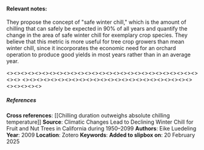#### **Relevant notes**:
They propose the concept of "safe winter chill," which is the amount of chilling that can safely be expected in 90% of all years and quantify the change in the area of safe winter chill for exemplary crop species. They believe that this metric is more useful for tree crop growers than mean winter chill, since it incorporates the economic need for an orchard operation to produce good yields in most years rather than in an average year.

<><><><><><><><><><><><><><><><><><><><><><><><><><><><><>
<><><><><><><><><><><><><><><><><><><><><><><><><><><><><>
##### References
**Cross references**:
[[Chilling duration outweighs absolute chilling temperature]]
**Source**: Climatic Changes Lead to Declining Winter Chill for Fruit and Nut Trees in California during 1950–2099
**Authors**: Eike Luedeling
**Year**: 2009
**Location**: Zotero
**Keywords**: 
**Added to slipbox on**: 20 February 2025